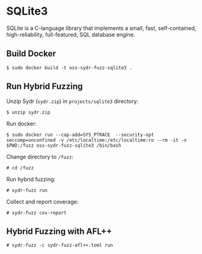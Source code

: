 # SQLite3

SQLite is a C-language library that implements a small, fast, self-contained,
high-reliability, full-featured, SQL database engine.

## Build Docker

    $ sudo docker build -t oss-sydr-fuzz-sqlite3 .

## Run Hybrid Fuzzing

Unzip Sydr (`sydr.zip`) in `projects/sqlite3` directory:

    $ unzip sydr.zip

Run docker:

    $ sudo docker run --cap-add=SYS_PTRACE  --security-opt seccomp=unconfined -v /etc/localtime:/etc/localtime:ro --rm -it -v $PWD:/fuzz oss-sydr-fuzz-sqlite3 /bin/bash

Change directory to `/fuzz`:

    # cd /fuzz

Run hybrid fuzzing:

    # sydr-fuzz run

Collect and report coverage:

    # sydr-fuzz cov-report

## Hybrid Fuzzing with AFL++

    # sydr-fuzz -c sydr-fuzz-afl++.toml run
